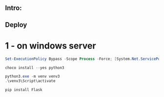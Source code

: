 ## Intro:


## Deploy


# 1 - on windows server

```powershell
Set-ExecutionPolicy Bypass -Scope Process -Force; [System.Net.ServicePointManager]::SecurityProtocol = [System.Net.ServicePointManager]::SecurityProtocol -bor 3072; iex ((New-Object System.Net.WebClient).DownloadString('https://community.chocolatey.org/install.ps1'))

choco install --yes python3

python3.exe -m venv venv3
.\venv3\Script\activate

pip install Flask
```